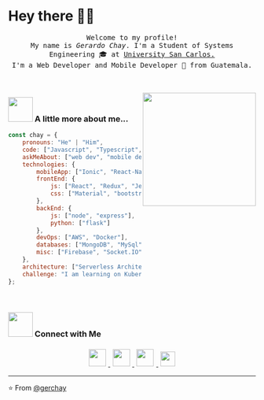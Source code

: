 # Hey there 👋🏽 

<p align="center" >
  <samp>
  Welcome to my profile! <br/>
  My name is <em>Gerardo Chay</em>. I'm a Student of Systems Engineering 🎓 at <a href="https://www.usac.edu.gt/">University San Carlos.</a> <br/> I'm a Web Developer and Mobile Developer 🚀 from Guatemala.
  </samp>
  <br/>
  <br/>
  <br/>
</p>

<img align='right' src="https://media.giphy.com/media/M9gbBd9nbDrOTu1Mqx/giphy.gif" width="230">

### <img src="https://raw.githubusercontent.com/alexnaiman/alexnaiman/master/resources/bongocat.gif" width="50px" /> A little more about me... 
```javascript
const chay = {
    pronouns: "He" | "Him",
    code: ["Javascript", "Typescript", "Python", "Java"],
    askMeAbout: ["web dev", "mobile dev", "legue of leguend"],
    technologies: {
        mobileApp: ["Ionic", "React-Native"],
        frontEnd: {
            js: ["React", "Redux", "Jest", "Angular", "Jasmin and Karma"],
            css: ["Material", "bootstrap"]
        },
        backEnd: {
            js: ["node", "express"],
            python: ["flask"]
        },
        devOps: ["AWS", "Docker"],
        databases: ["MongoDB", "MySql", "PostgreSQL"],
        misc: ["Firebase", "Socket.IO"]
    },
    architecture: ["Serverless Architecture", "MVC", "Single page applications"],
    challenge: "I am learning on Kubernetes"
};
```

<br/>

### <img src="https://media.giphy.com/media/LnQjpWaON8nhr21vNW/giphy.gif" width="50"> Connect with Me 
<p align="center">
  <a href="https://www.instagram.com/gchay_g/">
    <img src="https://raw.githubusercontent.com/alexnaiman/alexnaiman/master/resources/instagram.webp" height="35px" style="margin: 5px;" />
  </a>
  <a href="https://www.linkedin.com/in/gerardo-chay-97967b197/">
    <img src="https://raw.githubusercontent.com/alexnaiman/alexnaiman/master/resources/linkedin.webp" height="35px" style="margin: 5px;" />
  </a>
  <a href="https://discord.gg/KgF4WGf">
    <img src="https://raw.githubusercontent.com/alexnaiman/alexnaiman/master/resources/discord.png" height="35px" style="margin: 5px;" />
  </a>
  <a href="mailto:gerardo15.chay97@gmail.com">
    <img src="https://raw.githubusercontent.com/alexnaiman/alexnaiman/master/resources/gmail.png" height="30px" style="margin: 5px;" />
  </a>
</p>


---


⭐️ From [@gerchay](https://github.com/gerchay)

